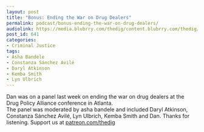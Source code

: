 ```yaml
---
layout: post
title: "Bonus: Ending the War on Drug Dealers"
permalink: podcast/bonus-ending-the-war-on-drug-dealers/
audiolink: https://media.blubrry.com/thedig/content.blubrry.com/thedig/The_Dig_-_EP_59_-_DPA-Con.mp3
post_id: 641
categories: 
- Criminal Justice
tags: 
- Asha Bandele
- Constanza Sánchez Avilé
- Daryl Atkinson
- Kemba Smith
- Lyn Ulbrich
---
```


Dan was on a panel last week on ending the war on drug dealers at the Drug Policy Alliance conference in Atlanta.  
The panel was moderated by asha bandele and included   Daryl Atkinson,  Constanza Sánchez Avilé,  Lyn  Ulbrich, Kemba Smith and Dan. Thanks for listening. Support us at [patreon.com/thedig](http://www.patreon.com/TheDig) 